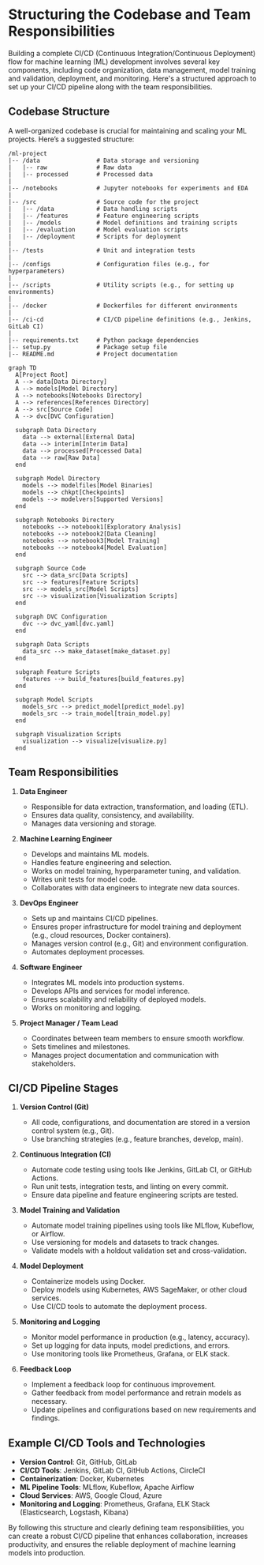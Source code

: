# Structuring the Codebase and Team Responsibilities

Building a complete CI/CD (Continuous Integration/Continuous Deployment) flow for machine learning (ML) development involves several key components, including code organization, data management, model training and validation, deployment, and monitoring. Here's a structured approach to set up your CI/CD pipeline along with the team responsibilities.

## Codebase Structure

A well-organized codebase is crucial for maintaining and scaling your ML projects. Here’s a suggested structure:

```
/ml-project
|-- /data                # Data storage and versioning
|   |-- raw              # Raw data
|   |-- processed        # Processed data
|
|-- /notebooks           # Jupyter notebooks for experiments and EDA
|
|-- /src                 # Source code for the project
|   |-- /data            # Data handling scripts
|   |-- /features        # Feature engineering scripts
|   |-- /models          # Model definitions and training scripts
|   |-- /evaluation      # Model evaluation scripts
|   |-- /deployment      # Scripts for deployment
|
|-- /tests               # Unit and integration tests
|
|-- /configs             # Configuration files (e.g., for hyperparameters)
|
|-- /scripts             # Utility scripts (e.g., for setting up environments)
|
|-- /docker              # Dockerfiles for different environments
|
|-- /ci-cd               # CI/CD pipeline definitions (e.g., Jenkins, GitLab CI)
|
|-- requirements.txt     # Python package dependencies
|-- setup.py             # Package setup file
|-- README.md            # Project documentation
```


```{mermaid}
graph TD
  A[Project Root]
  A --> data[Data Directory]
  A --> models[Model Directory]
  A --> notebooks[Notebooks Directory]
  A --> references[References Directory]
  A --> src[Source Code]
  A --> dvc[DVC Configuration]

  subgraph Data Directory
    data --> external[External Data]
    data --> interim[Interim Data]
    data --> processed[Processed Data]
    data --> raw[Raw Data]
  end

  subgraph Model Directory
    models --> modelfiles[Model Binaries]
    models --> chkpt[Checkpoints]
    models --> modelvers[Supported Versions]
  end

  subgraph Notebooks Directory
    notebooks --> notebook1[Exploratory Analysis]
    notebooks --> notebook2[Data Cleaning]
    notebooks --> notebook3[Model Training]
    notebooks --> notebook4[Model Evaluation]
  end

  subgraph Source Code
    src --> data_src[Data Scripts]
    src --> features[Feature Scripts]
    src --> models_src[Model Scripts]
    src --> visualization[Visualization Scripts]
  end

  subgraph DVC Configuration
    dvc --> dvc_yaml[dvc.yaml]
  end

  subgraph Data Scripts
    data_src --> make_dataset[make_dataset.py]
  end

  subgraph Feature Scripts
    features --> build_features[build_features.py]
  end

  subgraph Model Scripts
    models_src --> predict_model[predict_model.py]
    models_src --> train_model[train_model.py]
  end

  subgraph Visualization Scripts
    visualization --> visualize[visualize.py]
  end
```

## Team Responsibilities

1. **Data Engineer**
   - Responsible for data extraction, transformation, and loading (ETL).
   - Ensures data quality, consistency, and availability.
   - Manages data versioning and storage.

2. **Machine Learning Engineer**
   - Develops and maintains ML models.
   - Handles feature engineering and selection.
   - Works on model training, hyperparameter tuning, and validation.
   - Writes unit tests for model code.
   - Collaborates with data engineers to integrate new data sources.

3. **DevOps Engineer**
   - Sets up and maintains CI/CD pipelines.
   - Ensures proper infrastructure for model training and deployment (e.g., cloud resources, Docker containers).
   - Manages version control (e.g., Git) and environment configuration.
   - Automates deployment processes.

4. **Software Engineer**
   - Integrates ML models into production systems.
   - Develops APIs and services for model inference.
   - Ensures scalability and reliability of deployed models.
   - Works on monitoring and logging.

5. **Project Manager / Team Lead**
   - Coordinates between team members to ensure smooth workflow.
   - Sets timelines and milestones.
   - Manages project documentation and communication with stakeholders.

## CI/CD Pipeline Stages

1. **Version Control (Git)**
   - All code, configurations, and documentation are stored in a version control system (e.g., Git).
   - Use branching strategies (e.g., feature branches, develop, main).

2. **Continuous Integration (CI)**
   - Automate code testing using tools like Jenkins, GitLab CI, or GitHub Actions.
   - Run unit tests, integration tests, and linting on every commit.
   - Ensure data pipeline and feature engineering scripts are tested.

3. **Model Training and Validation**
   - Automate model training pipelines using tools like MLflow, Kubeflow, or Airflow.
   - Use versioning for models and datasets to track changes.
   - Validate models with a holdout validation set and cross-validation.

4. **Model Deployment**
   - Containerize models using Docker.
   - Deploy models using Kubernetes, AWS SageMaker, or other cloud services.
   - Use CI/CD tools to automate the deployment process.

5. **Monitoring and Logging**
   - Monitor model performance in production (e.g., latency, accuracy).
   - Set up logging for data inputs, model predictions, and errors.
   - Use monitoring tools like Prometheus, Grafana, or ELK stack.

6. **Feedback Loop**
   - Implement a feedback loop for continuous improvement.
   - Gather feedback from model performance and retrain models as necessary.
   - Update pipelines and configurations based on new requirements and findings.

## Example CI/CD Tools and Technologies

- **Version Control**: Git, GitHub, GitLab
- **CI/CD Tools**: Jenkins, GitLab CI, GitHub Actions, CircleCI
- **Containerization**: Docker, Kubernetes
- **ML Pipeline Tools**: MLflow, Kubeflow, Apache Airflow
- **Cloud Services**: AWS, Google Cloud, Azure
- **Monitoring and Logging**: Prometheus, Grafana, ELK Stack (Elasticsearch, Logstash, Kibana)

By following this structure and clearly defining team responsibilities, you can create a robust CI/CD pipeline that enhances collaboration, increases productivity, and ensures the reliable deployment of machine learning models into production.